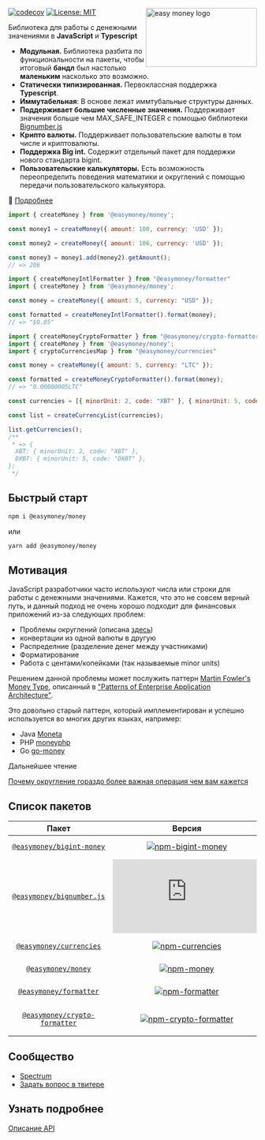 <img src="https://easymoney.now.sh/img/logo.png" align="right"
     alt="easy money logo" width="225" height="120"></img>     

[![codecov](https://codecov.io/gh/frolovdev/easymoney/branch/master/graph/badge.svg)](https://codecov.io/gh/frolovdev/easymoney)
[![License: MIT](https://img.shields.io/badge/License-MIT-blue.svg)](https://opensource.org/licenses/MIT)

Библиотека для работы с денежными значениями в **JavaScript** и **Typescript**

* **Модульная.** Библиотека разбита по функциональности на пакеты, чтобы итоговый **бандл**
   был настолько **маленьким** насколько это возможно.
* **Статически типизированная.** Первоклассная поддержка **Typescript**.
* **Иммутабельная**: В основе лежат иммтубальные структуры данных.
* **Поддерживает большие численные значения.** Поддерживает значения больше чем MAX_SAFE_INTEGER с помощью библиотеки [Bignumber.js](https://github.com/MikeMcl/bignumber.js/)
* **Крипто валюты.** Поддерживает пользовательские валюты в том числе и криптовалюты.
* **Поддержка Big int.** Содержит отдельный пакет для поддержки нового стандарта bigint.
* **Пользовательские калькуляторы.** Есть возможность переопределить поведения математики и округлений с помощью передачи пользовательского калькуятора.

📖 [Подробнее](https://easymoney.now.sh/docs/introduction/getting-started)

```js
import { createMoney } from '@easymoney/money';

const money1 = createMoney({ amount: 100, currency: 'USD' });

const money2 = createMoney({ amount: 106, currency: 'USD' });

const money3 = money1.add(money2).getAmount();
// => 206
```

```js
import { createMoneyIntlFormatter } from "@easymoney/formatter"
import { createMoney } from '@easymoney/money';

const money = createMoney({ amount: 5, currency: "USD" });

const formatted = createMoneyIntlFormatter().format(money);
// => "$0.05"
```

```js
import { createMoneyCryptoFormatter } from "@easymoney/crypto-formatter"
import { createMoney } from '@easymoney/money';
import { cryptoCurrenciesMap } from "@easymoney/currencies"

const money = createMoney({ amount: 5, currency: "LTC" });

const formatted = createMoneyCryptoFormatter().format(money);
// => "0.00000005LTC"
```

```js
const currencies = [{ minorUnit: 2, code: "XBT" }, { minorUnit: 5, code: "DXBT" }];

const list = createCurrencyList(currencies);

list.getCurrencies();
/**
 * => {
  XBT: { minorUnit: 2, code: "XBT" },
  DXBT: { minorUnit: 5, code: "DXBT" },
};
 */

```

## Быстрый старт

```sh
npm i @easymoney/money
```

или

```sh
yarn add @easymoney/money
```

## Мотивация

JavaScript разработчики часто используют числа или строки для работы с денежными значениями. Кажется, что это не совсем верный путь, и данный подход не очень хорошо подходит для финансовых приложений из-за следующих проблем:

- Проблемы округлений (описана [здесь](https://dev.to/frolovdev/why-rounding-is-more-important-than-you-think-134j))
- конвертации из одной валюты в другую
- Распределние (разделение денег между участниками)
- Форматирование
- Работа с центами/копейками (так называемые minor units)

Решением данной проблемы может послужить паттерн [Martin Fowler's Money Type](https://martinfowler.com/eaaCatalog/money.html), описанный в ["Patterns of Enterprise Application Architecture"](https://www.amazon.ca/gp/product/0321127420/ref=as_li_qf_asin_il_tl?ie=UTF8&tag=evertpot-20&creative=330641&linkCode=as2&creativeASIN=0321127420&linkId=3e43f20d3b2dd7e325a3feecdd2eaecd).

Это довольно старый паттерн, который имплементирован и успешно используется во многих других языках, например:

- Java [Moneta](https://github.com/JavaMoney/jsr354-ri)
- PHP [moneyphp](https://github.com/moneyphp/money)
- Go [go-money](https://github.com/Rhymond/go-money)

Дальнейшее чтение

[Почему округление гораздо более важная операция чем вам кажется](https://dev.to/frolovdev/why-rounding-is-more-important-than-you-think-134j)

## Список пакетов

|              Пакет              |                      Версия                      |                    Зависимости                     |                      Размер                      |
| :-----------------------------: | :----------------------------------------------: | :------------------------------------------------: | :----------------------------------------------: |
|   [`@easymoney/bigint-money`]   |     [![npm-bigint-money]][pack-bigint-money]     |     [![deps-bigint-money]][david-bigint-money]     |     [![size-bigint-money]][pho-bigint-money]     |
|   [`@easymoney/bignumber.js`]   |        [![npm-bignumber]][pack-bignumber]        |        [![deps-bignumber]][david-bignumber]        |        [![size-bignumber]][pho-bignumber]        |
|    [`@easymoney/currencies`]    |       [![npm-currencies]][pack-currencies]       |       [![deps-currencies]][david-currencies]       |       [![size-currencies]][pho-currencies]       |
|      [`@easymoney/money`]       |            [![npm-money]][pack-money]            |            [![deps-money]][david-money]            |            [![size-money]][pho-money]            |
|    [`@easymoney/formatter`]     |        [![npm-formatter]][pack-formatter]        |        [![deps-formatter]][david-formatter]        |        [![size-formatter]][pho-formatter]        |
| [`@easymoney/crypto-formatter`] | [![npm-crypto-formatter]][pack-crypto-formatter] | [![deps-crypto-formatter]][david-crypto-formatter] | [![size-crypto-formatter]][pho-crypto-formatter] |

[`@easymoney/bigint-money`]: https://github.com/frolovdev/easymoney/tree/master/packages/bigint-money
[npm-bigint-money]: https://img.shields.io/npm/v/@easymoney/bigint-money?color=blue
[pack-bigint-money]: https://www.npmjs.com/package/@easymoney/bigint-money
[deps-bigint-money]: https://david-dm.org/frolovdev/easymoney/status.svg?path=packages/bigint-money
[david-bigint-money]: https://david-dm.org/frolovdev/easymoney?path=packages/bigint-money
[size-bigint-money]: https://img.shields.io/bundlephobia/minzip/@easymoney/bigint-money
[pho-bigint-money]: https://bundlephobia.com/result?p=@easymoney/bigint-money

[`@easymoney/bignumber.js`]: https://github.com/frolovdev/easymoney/tree/master/packages/bignumber.js
[npm-bignumber]: https://img.shields.io/npm/v/@easymoney/bignumber.js?color=blue
[pack-bignumber]: https://www.npmjs.com/package/@easymoney/bignumber.js
[deps-bignumber]: https://david-dm.org/frolovdev/easymoney/status.svg?path=packages/bignumber.js
[david-bignumber]: https://david-dm.org/frolovdev/easymoney?path=packages%2Fbignumber.js
[size-bignumber]: https://img.shields.io/bundlephobia/minzip/@easymoney/bignumber.js
[pho-bignumber]: https://bundlephobia.com/result?p=@easymoney/bignumber.js

[`@easymoney/currencies`]: https://github.com/frolovdev/easymoney/tree/master/packages/currencies
[npm-currencies]: https://img.shields.io/npm/v/@easymoney/currencies?color=blue
[pack-currencies]: https://www.npmjs.com/package/@easymoney/currencies
[deps-currencies]: https://david-dm.org/frolovdev/easymoney/status.svg?path=packages/currencies
[david-currencies]: https://david-dm.org/frolovdev/easymoney?path=packages/currencies
[size-currencies]: https://img.shields.io/bundlephobia/minzip/@easymoney/currencies
[pho-currencies]: https://bundlephobia.com/result?p=@easymoney/currencies

[`@easymoney/money`]: https://github.com/frolovdev/easymoney/tree/master/packages/money
[npm-money]: https://img.shields.io/npm/v/@easymoney/money?color=blue
[pack-money]: https://www.npmjs.com/package/@easymoney/money
[deps-money]: https://david-dm.org/frolovdev/easymoney/status.svg?path=packages/money
[david-money]: https://david-dm.org/frolovdev/easymoney?path=packages/money
[size-money]: https://img.shields.io/bundlephobia/minzip/@easymoney/money
[pho-money]: https://bundlephobia.com/result?p=@easymoney/money

[`@easymoney/formatter`]: https://github.com/frolovdev/easymoney/tree/master/packages/formatter
[npm-formatter]: https://img.shields.io/npm/v/@easymoney/formatter?color=blue
[pack-formatter]: https://www.npmjs.com/package/@easymoney/formatter
[deps-formatter]: https://david-dm.org/frolovdev/easymoney/status.svg?path=packages/formatter
[david-formatter]: https://david-dm.org/frolovdev/easymoney?path=packages/formatter
[size-formatter]: https://img.shields.io/bundlephobia/minzip/@easymoney/formatter
[pho-formatter]: https://bundlephobia.com/result?p=@easymoney/formatter

[`@easymoney/crypto-formatter`]: https://github.com/frolovdev/easymoney/tree/master/packages/crypto-formatter
[npm-crypto-formatter]: https://img.shields.io/npm/v/@easymoney/crypto-formatter?color=blue
[pack-crypto-formatter]: https://www.npmjs.com/package/@easymoney/crypto-formatter
[deps-crypto-formatter]: https://david-dm.org/frolovdev/easymoney/status.svg?path=packages/crypto-formatter
[david-crypto-formatter]: https://david-dm.org/frolovdev/easymoney?path=packages/crypto-formatter
[size-crypto-formatter]: https://img.shields.io/bundlephobia/minzip/@easymoney/crypto-formatter
[pho-crypto-formatter]: https://bundlephobia.com/result?p=@easymoney/crypto-formatter

## Сообщество

- [Spectrum](https://spectrum.chat/easymoney)
- [Задать вопрос в твитере](https://twitter.com/frolovdev)

## Узнать подробнее

[Описание API](https://easymoney.now.sh/docs/api/api-reference)
